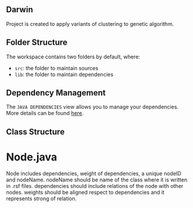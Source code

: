 ## Darwin

Project is created to apply variants of clustering to genetic algorithm.  

## Folder Structure

The workspace contains two folders by default, where:

- `src`: the folder to maintain sources
- `lib`: the folder to maintain dependencies

## Dependency Management

The `JAVA DEPENDENCIES` view allows you to manage your dependencies. More details can be found [here](https://github.com/microsoft/vscode-java-pack/blob/master/release-notes/v0.9.0.md#work-with-jar-files-directly).

## Class Structure

# Node.java

Node includes dependencies, weight of dependencies, a unique nodeID and nodeName.
nodeName should be name of the class where it is written in .rsf files.
dependencies should include relations of the node with other nodes.
weights should be aligned respect to dependencies and it represents strong of relation.

